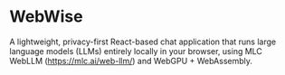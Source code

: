 # WebWise
A lightweight, privacy-first React-based chat application that runs large language models (LLMs) entirely locally in your browser, using MLC WebLLM (https://mlc.ai/web-llm/) and WebGPU + WebAssembly.
